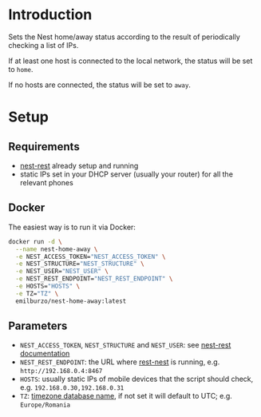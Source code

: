 # Introduction

Sets the Nest home/away status according to the result of periodically checking a list of IPs.

If at least one host is connected to the local network, the status will be set to `home`.

If no hosts are connected, the status will be set to `away`.

# Setup

## Requirements

- [nest-rest](https://github.com/emilburzo/nest-rest) already setup and running
- static IPs set in your DHCP server (usually your router) for all the relevant phones

## Docker

The easiest way is to run it via Docker:

```bash
docker run -d \
  --name nest-home-away \
  -e NEST_ACCESS_TOKEN="NEST_ACCESS_TOKEN" \
  -e NEST_STRUCTURE="NEST_STRUCTURE" \
  -e NEST_USER="NEST_USER" \
  -e NEST_REST_ENDPOINT="NEST_REST_ENDPOINT" \
  -e HOSTS="HOSTS" \
  -e TZ="TZ" \
  emilburzo/nest-home-away:latest
```

## Parameters

- `NEST_ACCESS_TOKEN`, `NEST_STRUCTURE` and `NEST_USER`:
  see [nest-rest documentation](https://github.com/emilburzo/nest-rest#nest-access-token-and-user-id)
- `NEST_REST_ENDPOINT`: the URL where [rest-nest](https://github.com/emilburzo/nest-rest) is running,
  e.g. `http://192.168.0.4:8467`
- `HOSTS`: usually static IPs of mobile devices that the script should check, e.g. `192.168.0.30,192.168.0.31`
- `TZ`: [timezone database name](https://en.wikipedia.org/wiki/List_of_tz_database_time_zones), if not set it will default to UTC; e.g. `Europe/Romania`
